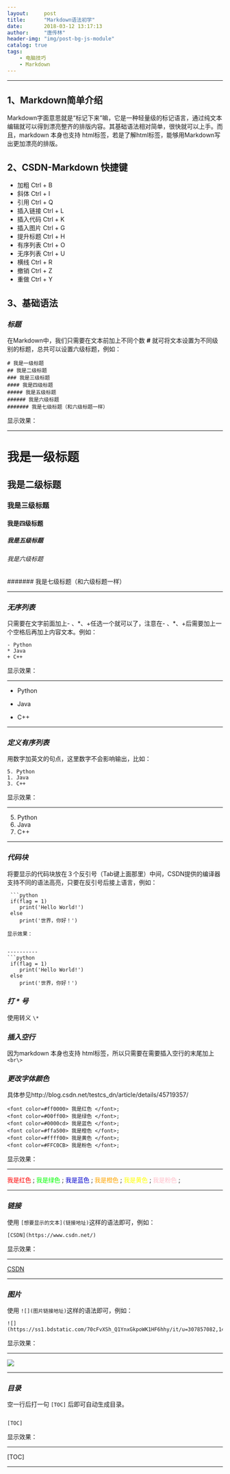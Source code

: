 ```yaml
---
layout:     post
title:      "Markdown语法初学"
date:       2018-03-12 13:17:13
author:     "唐传林"
header-img: "img/post-bg-js-module"
catalog: true
tags:
    - 电脑技巧
	- Markdown
---
```




-------------------

## 1、Markdown简单介绍
Markdown字面意思就是“标记下来”嘛，它是一种轻量级的标记语言，通过纯文本编辑就可以得到漂亮整齐的排版内容。其基础语法相对简单，很快就可以上手。而且，markdown 本身也支持 html标签，若是了解html标签，能够用Markdown写出更加漂亮的排版。
## 2、CSDN-Markdown 快捷键
+ 加粗 Ctrl + B
+ 斜体 Ctrl + I
+ 引用 Ctrl + Q
+ 插入链接 Ctrl + L
+ 插入代码 Ctrl + K
+ 插入图片 Ctrl + G
+ 提升标题 Ctrl + H
+ 有序列表 Ctrl + O
+ 无序列表 Ctrl + U
+ 横线 Ctrl + R
+ 撤销 Ctrl + Z
+ 重做 Ctrl + Y
## 3、基础语法

### *标题*
在Markdown中，我们只需要在文本前加上不同个数 ***#*** 就可将文本设置为不同级别的标题，总共可以设置六级标题，例如：

```
# 我是一级标题
## 我是二级标题
### 我是三级标题
#### 我是四级标题
##### 我是五级标题
###### 我是六级标题
####### 我是七级标题（和六级标题一样）
```
显示效果：


----------


# 我是一级标题
## 我是二级标题
### 我是三级标题
#### 我是四级标题
##### 我是五级标题
###### 我是六级标题
####### 我是七级标题（和六级标题一样）


----------


### *无序列表*
只需要在文字前面加上- 、\*、+任选一个就可以了，注意在- 、*、+后需要加上一个空格后再加上内容文本。例如：

```
- Python
* Java
+ C++
```

显示效果：


----------
- Python
* Java
+ C++


----------
### *定义有序列表*

用数字加英文的句点，这里数字不会影响输出，比如：

```
5. Python
1. Java
3. C++
```
显示效果：


----------
5. Python
1. Java
2. C++

----------
### *代码块*
将要显示的代码块放在３个反引号（Tab键上面那里）中间，CSDN提供的编译器支持不同的语法高亮，只要在反引号后接上语言，例如：
```
 ```python
 if(flag = 1)
	print('Hello World!')
 else 
	print('世界，你好！')
 ```
```
显示效果：


----------
```python
 if(flag = 1)
	print('Hello World!')
 else 
	print('世界，你好！')
```
### *打 \* 号*
使用转义 `\*`

### *插入空行*
 因为markdown 本身也支持 html标签，所以只需要在需要插入空行的末尾加上`<br\>`

### *更改字体颜色*
具体参见http://blog.csdn.net/testcs_dn/article/details/45719357/

```
<font color=#ff0000> 我是红色 </font>;
<font color=#00ff00> 我是绿色 </font>;
<font color=#0000cd> 我是蓝色 </font>;
<font color=#ffa500> 我是橙色 </font>;
<font color=#ffff00> 我是黄色 </font>;
<font color=#FFC0CB> 我是粉色 </font>;
```
显示效果：


----------
<font color=#ff0000> 我是红色 </font>;
<font color=#00ff00> 我是绿色 </font>;
<font color=#0000cd> 我是蓝色 </font>;
<font color=#ffa500> 我是橙色 </font>;
<font color=#ffff00> 我是黄色 </font>;
<font color=#FFC0CB> 我是粉色 </font>;


----------


### *链接*
使用 `[想要显示的文本](链接地址)`这样的语法即可，例如：

```
[CSDN](https://www.csdn.net/)
```
显示效果：


----------


[CSDN](https://www.csdn.net/)

----------
### *图片*
使用 `![](图片链接地址)`这样的语法即可，例如：

```
![](https://ss1.bdstatic.com/70cFvXSh_Q1YnxGkpoWK1HF6hhy/it/u=307857082,1476879897&fm=27&gp=0.jpg)
```
显示效果：


----------


![](https://ss1.bdstatic.com/70cFvXSh_Q1YnxGkpoWK1HF6hhy/it/u=307857082,1476879897&fm=27&gp=0.jpg)


----------


### *目录*
空一行后打一句 `[TOC]` 后即可自动生成目录。

```

[TOC]
```

显示效果：


----------


 [TOC]


----------


 



